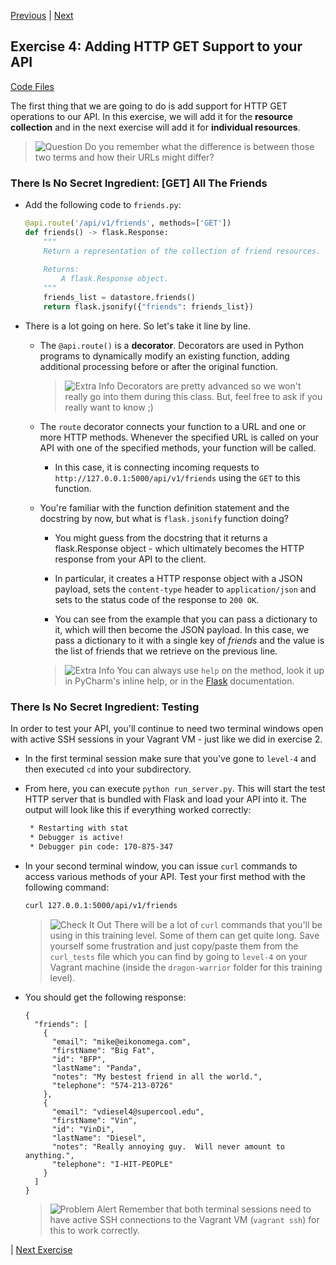 [Previous](exercise-03.md) |  [Next](exercise-05.md)
## Exercise 4: Adding HTTP GET Support to your API
[Code Files](../../training/level-4-creating-web-services/bfp-reference/exercise_03)

The first thing that we are going to do is add support for HTTP GET operations
to our API.  In this exercise, we will add it for the **resource collection** 
and in the next exercise will add it for **individual resources**.

> ![Question](../images/question.png) Do you remember what the difference 
> is between those two terms and how their URLs might differ?

### There Is No Secret Ingredient: [GET] All The Friends
- Add the following code to `friends.py`:
    
    ```python
    @api.route('/api/v1/friends', methods=['GET'])
    def friends() -> flask.Response:
        """
        Return a representation of the collection of friend resources.
        
        Returns:
            A flask.Response object.
        """
        friends_list = datastore.friends()
        return flask.jsonify({"friends": friends_list})
    ```
    
- There is a lot going on here. So let's take it line by line.
    - The `@api.route()` is a **decorator**.  Decorators are used in Python 
    programs to dynamically modify an existing function, adding additional
    processing before or after the original function.
    
        > ![Extra Info](../images/reminder.png) Decorators are pretty 
        > advanced so we won't really go into them 
        > during this class. But, feel free to ask if you really want to know ;)
        
    - The `route` decorator connects your function to a
    URL and one or more HTTP methods.  Whenever the specified URL is called
    on your API with one of the specified methods, your function will be called.
        - In this case, it is connecting incoming requests to 
        `http://127.0.0.1:5000/api/v1/friends` using the `GET` to this function. 
        
    - You're familiar with the function definition statement and the docstring 
    by now, but what is `flask.jsonify` function doing?
        - You might guess from the docstring that it returns a flask.Response
        object - which ultimately becomes the HTTP response from your
        API to the client.
        
        - In particular, it creates a HTTP response object with a JSON payload,
        sets the `content-type` header to `application/json` and sets to the
        status code of the response to `200 OK`.
        
        - You can see from the example that you can pass a dictionary to it,
        which will then become the JSON payload.  In this case, we pass
        a dictionary to it with a single key of _friends_ and the value 
        is the list of friends that we retrieve on the previous line.
        
        > ![Extra Info](../images/reminder.png) You can always use `help`
        > on the method, look it up in PyCharm's inline help, or in the 
        > [Flask](http://flask.pocoo.org/docs/0.10/api/#flask.json.jsonify) 
        > documentation.
    
### There Is No Secret Ingredient: Testing
In order to test your API, you'll continue to need two terminal windows open 
with active SSH sessions in your Vagrant VM - just like we did in exercise 2. 

- In the first terminal session make sure that you've gone to `level-4` and
then executed `cd` into your subdirectory.

- From here, you can execute `python run_server.py`.  This will start the test 
HTTP server that is bundled with Flask and load your API into it. 
The output will look like this if everything worked correctly:

    ```bash
     * Restarting with stat
     * Debugger is active!
     * Debugger pin code: 170-875-347
    ```
    
- In your second terminal window, you can issue `curl` commands to access
various methods of your API.  Test your first method with the following command:

    ```bash
    curl 127.0.0.1:5000/api/v1/friends
    ```
    
    > ![Check It Out](../images/information.png) There will be a lot of `curl`
    > commands that you'll be using in this training level.  Some of them
    > can get quite long. Save yourself some frustration and just copy/paste
    > them from the `curl_tests` file which you can find by going to
    > `level-4` on your Vagrant machine (inside the `dragon-warrior` folder
    > for this training level).
    
  
- You should get the following response:
    
    ```
    {
      "friends": [
        {
          "email": "mike@eikonomega.com",
          "firstName": "Big Fat",
          "id": "BFP",
          "lastName": "Panda",
          "notes": "My bestest friend in all the world.",
          "telephone": "574-213-0726"
        },
        {
          "email": "vdiesel4@supercool.edu",
          "firstName": "Vin",
          "id": "VinDi",
          "lastName": "Diesel",
          "notes": "Really annoying guy.  Will never amount to anything.",
          "telephone": "I-HIT-PEOPLE"
        }
      ]
    }
    ```
    
    > ![Problem Alert](../images/alert.png) Remember that both terminal 
    > sessions need to have active SSH connections to the Vagrant VM 
    > (`vagrant ssh`) for this to work correctly.
    
| [Next Exercise](exercise-05.md)